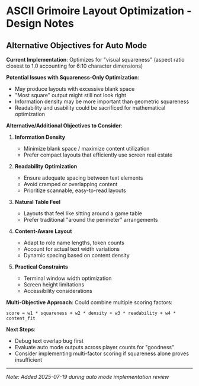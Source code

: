 # ASCII Grimoire Layout Optimization - Design Notes

## Alternative Objectives for Auto Mode

**Current Implementation**: Optimizes for "visual squareness" (aspect ratio closest to 1.0 accounting for 6:10 character dimensions)

**Potential Issues with Squareness-Only Optimization**:
- May produce layouts with excessive blank space
- "Most square" output might still not look right
- Information density may be more important than geometric squareness
- Readability and usability could be sacrificed for mathematical optimization

**Alternative/Additional Objectives to Consider**:

1. **Information Density**
   - Minimize blank space / maximize content utilization
   - Prefer compact layouts that efficiently use screen real estate

2. **Readability Optimization** 
   - Ensure adequate spacing between text elements
   - Avoid cramped or overlapping content
   - Prioritize scannable, easy-to-read layouts

3. **Natural Table Feel**
   - Layouts that feel like sitting around a game table
   - Prefer traditional "around the perimeter" arrangements

4. **Content-Aware Layout**
   - Adapt to role name lengths, token counts
   - Account for actual text width variations
   - Dynamic spacing based on content density

5. **Practical Constraints**
   - Terminal window width optimization
   - Screen height limitations
   - Accessibility considerations

**Multi-Objective Approach**:
Could combine multiple scoring factors:
```
score = w1 * squareness + w2 * density + w3 * readability + w4 * content_fit
```

**Next Steps**:
- Debug text overlap bug first
- Evaluate auto mode outputs across player counts for "goodness"
- Consider implementing multi-factor scoring if squareness alone proves insufficient

---

*Note: Added 2025-07-19 during auto mode implementation review*